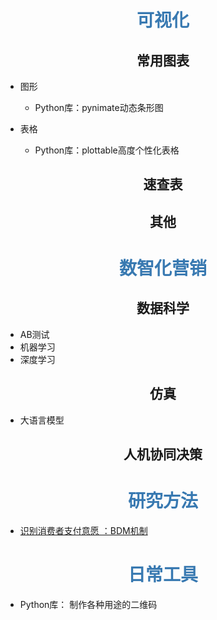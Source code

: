 # <center><font color="#3879B1">可视化</font></center>

## <center>常用图表</center>

- 图形

    - Python库：pynimate动态条形图

- 表格

  - Python库：plottable高度个性化表格

## <center>速查表</center>



## <center>其他</center>

# <center><font color="#3879B1">数智化营销</font></center>

## <center>数据科学</center>

- AB测试
- 机器学习
- 深度学习

## <center>仿真</center>

- 大语言模型

## <center>人机协同决策</center>



# <center><font color="#3879B1">研究方法</font></center>

- [识别消费者支付意愿 ：BDM机制](https://blog.czhread.asia/2022/11/06/BDM-method/)



# <center><font color="#3879B1">日常工具</font></center>

- Python库： 制作各种用途的二维码
